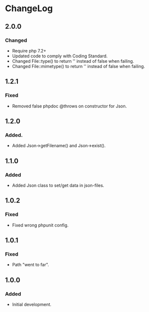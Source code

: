 # ChangeLog

## 2.0.0

### Changed
- Require php 7.2+
- Updated code to comply with Coding Standard.
- Changed File::type() to return '' instead of false when failing.
- Changed File::mimetype() to return '' instead of false when failing.

## 1.2.1

### Fixed
- Removed false phpdoc @throws on constructor for Json.

## 1.2.0

### Added.
- Added Json->getFilename() and Json->exist().

## 1.1.0

### Added
- Added Json class to set/get data in json-files.

## 1.0.2

### Fixed
- Fixed wrong phpunit config.


## 1.0.1

### Fixed
- Path "went to far".


## 1.0.0

### Added
- Initial development.
